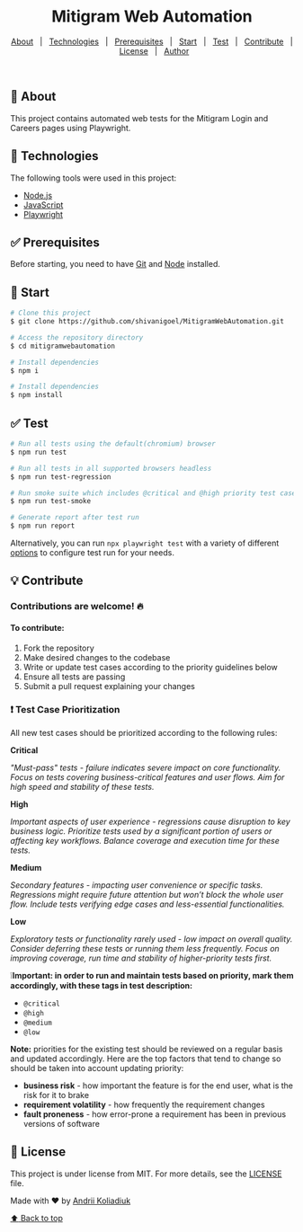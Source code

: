 <h1 align="center">Mitigram Web Automation</h1>

<p align="center">
  <a href="#dart-about">About</a> &#xa0; | &#xa0; 
  <a href="#rocket-technologies">Technologies</a> &#xa0; | &#xa0;
  <a href="#white_check_mark-prerequisites">Prerequisites</a> &#xa0; | &#xa0;
  <a href="#checkered_flag-start">Start</a> &#xa0; | &#xa0;
  <a href="#white_check_mark-test">Test</a> &#xa0; | &#xa0;
  <a href="#bulb-contribute">Contribute</a> &#xa0; | &#xa0;
  <a href="#memo-license">License</a> &#xa0; | &#xa0;
  <a href="https://github.com/akoliadiuk" target="_blank">Author</a>
</p>
<br>

## :dart: About ##

This project contains automated web tests for the Mitigram Login and Careers pages using Playwright.

## :rocket: Technologies ##

The following tools were used in this project:

- [Node.js](https://nodejs.org/en/)
- [JavaScript](https://developer.mozilla.org/en-US/docs/Web/JavaScript)
- [Playwright](https://playwright.dev/)


## :white_check_mark: Prerequisites ##

Before starting, you need to have [Git](https://git-scm.com) and [Node](https://nodejs.org/en/) installed.

## :checkered_flag: Start ##

```bash
# Clone this project
$ git clone https://github.com/shivanigoel/MitigramWebAutomation.git

# Access the repository directory
$ cd mitigramwebautomation

# Install dependencies
$ npm i

# Install dependencies
$ npm install

```



## :white_check_mark: Test ##

```bash
# Run all tests using the default(chromium) browser
$ npm run test

# Run all tests in all supported browsers headless
$ npm run test-regression

# Run smoke suite which includes @critical and @high priority test cases
$ npm run test-smoke

# Generate report after test run
$ npm run report
```
Alternatively, you can run `npx playwright test` with a variety of different [options](https://playwright.dev/docs/test-cli) to configure test run for your needs.

## :bulb: Contribute ##

### Contributions are welcome! :fire:

#### To contribute:

1. Fork the repository
2. Make desired changes to the codebase
3. Write or update test cases according to the priority guidelines below
4. Ensure all tests are passing
5. Submit a pull request explaining your changes

### :exclamation: Test Case Prioritization

All new test cases should be prioritized according to the following rules:


**Critical**

*"Must-pass" tests - failure indicates severe impact on core functionality. Focus on tests covering business-critical features and user flows. Aim for high speed and stability of these tests.*


**High**

*Important aspects of user experience - regressions cause disruption to key business logic. Prioritize tests used by a significant portion of users or affecting key workflows. Balance coverage and execution time for these tests.*


**Medium**

*Secondary features - impacting user convenience or specific tasks. Regressions might require future attention but won’t block the whole user flow. Include tests verifying edge cases and less-essential functionalities.*


**Low**

*Exploratory tests or functionality rarely used - low impact on overall quality. Consider deferring these tests or running them less frequently. Focus on improving coverage, run time and stability of higher-priority tests first.*


:grey_exclamation:**Important: in order to run and maintain tests based on priority, mark them accordingly, with these tags in test description:**
- `@critical`
- `@high`
- `@medium`
- `@low`


**Note:** priorities for the existing test should be reviewed on a regular basis and updated accordingly. Here are the top factors that tend to change so should be taken into account updating priority:
- **business risk** - how important the feature is for the end user, what is the risk for it to brake
- **requirement volatility** - how frequently the requirement changes
- **fault proneness** - how error-prone a requirement has been in previous versions of software


## :memo: License ##

This project is under license from MIT. For more details, see the [LICENSE](LICENSE.md) file.



Made with :heart: by <a href="https://github.com/akoliadiuk" target="_blank">Andrii Koliadiuk</a>
&#xa0;

<a href="#top">:arrow_up: Back to top</a>
